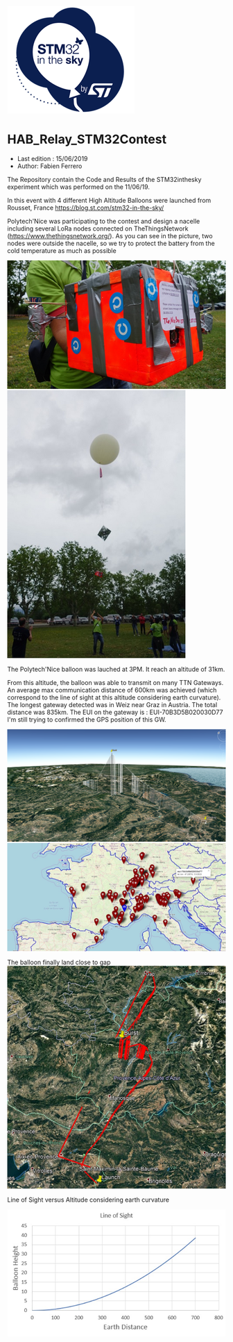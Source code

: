 <img src="https://github.com/FabienFerrero/HAB_Relay_STM32Contest/blob/master/pictures/STM32-in-the-sky.png">


# HAB_Relay_STM32Contest
* Last edition : 15/06/2019
* Author: Fabien Ferrero

The Repository contain the Code and Results of the STM32inthesky experiment which was performed on the 11/06/19.

In this event with 4 different High Altitude Balloons were launched from Rousset, France
https://blog.st.com/stm32-in-the-sky/

Polytech'Nice was participating to the contest and design a nacelle including several LoRa nodes connected on TheThingsNetwork (https://www.thethingsnetwork.org/).
As you can see in the picture, two nodes were outside the nacelle, so we try to protect the battery from the cold temperature as much as possible

<img src="https://github.com/FabienFerrero/HAB_Relay_STM32Contest/blob/master/pictures/Nacelle.png">

<img src="https://github.com/FabienFerrero/HAB_Relay_STM32Contest/blob/master/pictures/launch.jpg">

The Polytech'Nice balloon was lauched at 3PM. It reach an altitude of 31km.

From this altitude, the balloon was able to transmit on many TTN Gateways. An average max communication distance of 600km was achieved (which correspond to the line of sight at this altitude considering earth curvature).
The longest gateway detected was in Weiz near Graz in Austria. The total distance was 835km.
The EUI on the gateway is : EUI-70B3D5B020030D77
I'm still trying to confirmed the GPS position of this GW.

<img src="https://github.com/FabienFerrero/HAB_Relay_STM32Contest/blob/master/pictures/vue_ballon2.png">

<img src="https://github.com/FabienFerrero/HAB_Relay_STM32Contest/blob/master/pictures/dipole2_2.jpg">

The balloon finally land close to gap
<img src="https://github.com/FabienFerrero/HAB_Relay_STM32Contest/blob/master/pictures/map.jpg">

Line of Sight versus Altitude considering earth curvature

<img src="https://github.com/FabienFerrero/HAB_Relay_STM32Contest/blob/master/pictures/LOS_vs_Altitude.jpg">









